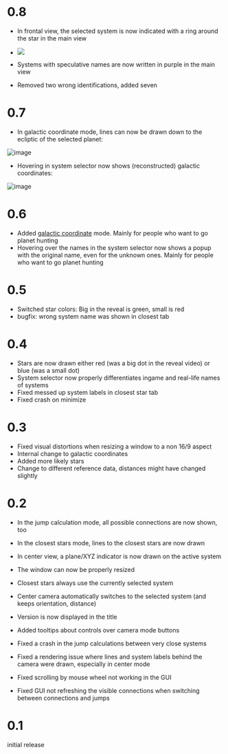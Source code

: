 # 0.8
- In frontal view, the selected system is now indicated with a ring around the star in the main view

- ![](https://user-images.githubusercontent.com/6044318/177981869-7493a4ed-6d91-4fb8-9632-cfb394014a52.png)

- Systems with speculative names are now written in purple in the main view
- Removed two wrong identifications, added seven

# 0.7
- In galactic coordinate mode, lines can now be drawn down to the ecliptic of the selected planet:

![image](https://user-images.githubusercontent.com/6044318/177693717-96c296a1-ff00-4a52-8b7a-bf2d67f094dc.png)

- Hovering in system selector now shows (reconstructed) galactic coordinates:

![image](https://user-images.githubusercontent.com/6044318/177693521-921fbcb2-d50c-4bf5-9e0e-1f3991944d54.png)

# 0.6
- Added [galactic coordinate](https://en.wikipedia.org/wiki/Galactic_coordinate_system) mode. Mainly for people who want to go planet hunting
- Hovering over the names in the system selector now shows a popup with the original name, even for the unknown ones. Mainly for people who want to go planet hunting

# 0.5
- Switched star colors: Big in the reveal is green, small is red
- bugfix: wrong system name was shown in closest tab

# 0.4
- Stars are now drawn either red (was a big dot in the reveal video) or blue (was a small dot)
- System selector now properly differentiates ingame and real-life names of systems
- Fixed messed up system labels in closest star tab
- Fixed crash on minimize

# 0.3
- Fixed visual distortions when resizing a window to a non 16/9 aspect
- Internal change to galactic coordinates
- Added more likely stars
- Change to different reference data, distances might have changed slightly

# 0.2
- In the jump calculation mode, all possible connections are now shown, too
- In the closest stars mode, lines to the closest stars are now drawn
- In center view, a plane/XYZ indicator is now drawn on the active system
- The window can now be properly resized
- Closest stars always use the currently selected system
- Center camera automatically switches to the selected system (and keeps orientation, distance)
- Version is now displayed in the title
- Added tooltips about controls over camera mode buttons

- Fixed a crash in the jump calculations between very close systems
- Fixed a rendering issue where lines and system labels behind the camera were drawn, especially in center mode
- Fixed scrolling by mouse wheel not working in the GUI
- Fixed GUI not refreshing the visible connections when switching between connections and jumps

# 0.1
initial release
